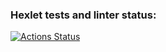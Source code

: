 ### Hexlet tests and linter status:
[![Actions Status](https://github.com/Marina-30/qa-engineer-project-84/actions/workflows/hexlet-check.yml/badge.svg)](https://github.com/Marina-30/qa-engineer-project-84/actions)